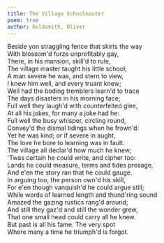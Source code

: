 ```yaml
---
title: The Village Schoolmaster
poem: true
author: Goldsmith, Oliver
---
```

Beside yon straggling fence that skirts the way  
With blossom'd furze unprofitably gay,  
There, in his mansion, skill'd to rule,  
The village master taught his little school;  
A man severe he was, and stern to view,  
I knew him well, and every truant knew;  
Well had the boding tremblers learn'd to trace  
The days disasters in his morning face;  
Full well they laugh'd with counterfeited glee,  
At all his jokes, for many a joke had he:  
Full well the busy whisper, circling round,  
Convey'd the dismal tidings when he frown'd:  
Yet he was kind; or if severe in aught,  
The love he bore to learning was in fault.  
The village all declar'd how much he knew;  
'Twas certain he could write, and cipher too:  
Lands he could measure, terms and tides presage,  
And e'en the story ran that he could gauge.  
In arguing too, the person own'd his skill,  
For e'en though vanquish'd he could argue still;  
While words of learned length and thund'ring sound  
Amazed the gazing rustics rang'd around;  
And still they gaz'd and still the wonder grew,  
That one small head could carry all he knew.  
But past is all his fame. The very spot  
Where many a time he triumph'd is forgot.

